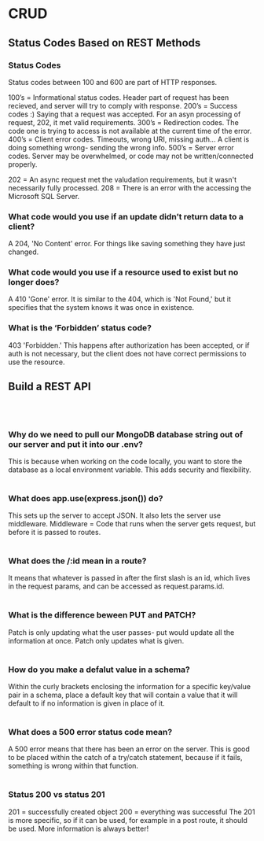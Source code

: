 # CRUD


## Status Codes Based on REST Methods 

### Status Codes
Status codes between 100 and 600 are part of HTTP responses.

100’s = Informational status codes. Header part of request has been recieved, and server will try to comply with response. 200’s = Success codes :) Saying that a request was accepted. For an asyn processing of request, 202, it met valid requirements. 300’s = Redirection codes. The code one is trying to access is not available at the current time of the error. 400’s = Client error codes. Timeouts, wrong URI, missing auth... A client is doing something wrong- sending the wrong info. 500’s = Server error codes. Server may be overwhelmed, or code may not be written/connected properly.
<br>

202 = An async request met the valudation requirements, but it wasn't necessarily fully processed. 208 = There is an error with the accessing the Microsoft SQL Server.
<br>

### What code would you use if an update didn’t return data to a client?
A 204, 'No Content' error. For things like saving something they have just changed.
<br>

### What code would you use if a resource used to exist but no longer does?
A 410 'Gone' error. It is similar to the 404, which is 'Not Found,' but it specifies that the system knows it was once in existence.
<br>

### What is the ‘Forbidden’ status code?
403 'Forbidden.' This happens after authorization has been accepted, or if auth is not necessary, but the client does not have correct permissions to use the resource.
<br>

## Build a REST API 

<br>
<br>

### Why do we need to pull our MongoDB database string out of our server and put it into our .env?
This is because when working on the code locally, you want to store the database as a local environment variable. This adds security and flexibility.
<br>
<br>

### What does app.use(express.json()) do?
This sets up the server to accept JSON. It also lets the server use middleware. Middleware = Code that runs when the server gets request, but before it is passed to routes.
<br>
<br>

### What does the /:id mean in a route?
It means that whatever is passed in after the first slash is an id, which lives in the request params, and can be accessed as request.params.id.
<br>
<br>

### What is the difference beween PUT and PATCH?
Patch is only updating what the user passes- put would update all the information at once. Patch only updates what is given.
<br>
<br>

### How do you make a defalut value in a schema?
Within the curly brackets enclosing the information for a specific key/value pair in a schema, place a default key that will contain a value that it will default to if no information is given in place of it.
<br>
<br>

### What does a 500 error status code mean?
A 500 error means that there has been an error on the server. This is good to be placed within the catch of a try/catch statement, because if it fails, something is wrong within that function.
<br>
<br>

### Status 200 vs status 201
201 = successfully created object 200 = everything was successful The 201 is more specific, so if it can be used, for example in a post route, it should be used. More information is always better!